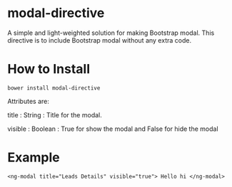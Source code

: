 # modal-directive

A simple and light-weighted solution for making Bootstrap modal.
This directive is to include Bootstrap modal without any extra code.

# How to Install
  `bower install modal-directive`
  
Attributes are: 

  title : String : Title for the modal.

  visible : Boolean : True for show the modal and False for hide the modal

# Example

`<ng-modal title="Leads Details" visible="true">
    Hello hi
</ng-modal>`
